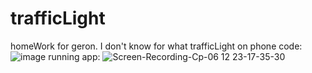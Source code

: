 # trafficLight
homeWork for geron. I don't know for what trafficLight on phone
code:
![image](https://github.com/SashaForGeron/trafficLight/assets/149246979/505ee3bc-b70b-4b7f-8595-308fe4e2938b)
running app:
![Screen-Recording-_Ср-06 12 23-17-35-30_](https://github.com/SashaForGeron/trafficLight/assets/149246979/6bffb33b-09fa-440a-98e2-4c0f021f1d1e)
